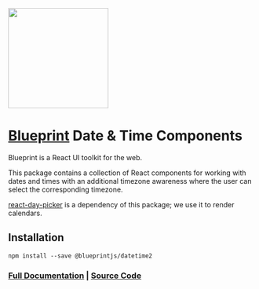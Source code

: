 <img height="204" src="https://cloud.githubusercontent.com/assets/464822/20228152/d3f36dc2-a804-11e6-80ff-51ada2d13ea7.png">

# [Blueprint](http://blueprintjs.com/) Date & Time Components

Blueprint is a React UI toolkit for the web.

This package contains a collection of React components for working with dates and times with an additional timezone awareness where the user can select the corresponding timezone.

[react-day-picker](http://react-day-picker.js.org/) is a dependency of this package; we use it
to render calendars.

## Installation

```
npm install --save @blueprintjs/datetime2
```

### [Full Documentation](http://blueprintjs.com/docs) | [Source Code](https://github.com/palantir/blueprint)
